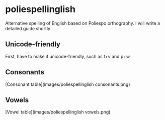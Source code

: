 # poliespellinglish
Alternative spelling of English based on Poliespo orthography. I will write a detailed guide shortly

## Unicode-friendly
First, have to make it unicode-friendly, such as t+v and p+w

## Consonants
[Consonant table](images/poliespellinglish consonants.png)

## Vowels
[Vowel table](images/poliespellinglish vowels.png)
